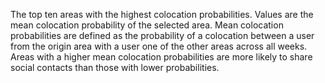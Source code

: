 The top ten areas with the highest colocation probabilities. Values are the mean colocation probability of the selected area. Mean colocation probabilities are defined as the probability of a colocation between a user from the origin area with a user one of the other areas across all weeks. Areas with a higher mean colocation probabilities are more likely to share social contacts than those with lower probabilities. 